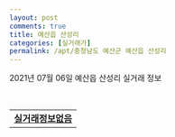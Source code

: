 ```yaml
---
layout: post
comments: true
title: 예산읍 산성리
categories: [실거래가]
permalink: /apt/충청남도 예산군 예산읍 산성리
---
```


2021년 07월 06일 예산읍 산성리 실거래 정보

<script type="text/javascript">
  google.charts.load('current', {'packages':['corechart']});
  google.charts.setOnLoadCallback(drawChart);

  function drawChart() {
    var data = google.visualization.arrayToDataTable([['거래일', '매매', '전월세', '전매'], ['20-07', 15, 4, 0], ['20-08', 8, 6, 0], ['20-09', 13, 8, 0], ['20-10', 11, 7, 0], ['20-11', 17, 6, 0], ['20-12', 14, 1, 0], ['21-01', 20, 1, 0], ['21-02', 12, 2, 0], ['21-03', 17, 5, 0], ['21-04', 29, 1, 0], ['21-05', 12, 1, 0], ['21-06', 15, 1, 0]]);

    var options = {
      title: '최근 유형별 거래량 추이',
      legend: { position: 'bottom' }
    };

    var chart = new google.visualization.LineChart(document.getElementById('columnchart_material'));
    chart.draw(data, (options));
  }
</script>

<div id="columnchart_material" style="width: 95%; margin-left: -35px; display: block"></div>
<br>
<table>
  <tr>
    <td colspan="4" style="font-weight: bold;"><a href="https://search.naver.com/search.naver?query=예산읍 산성리 실거래정보없음">실거래정보없음</a></td>
  </tr>
    
</table>
    